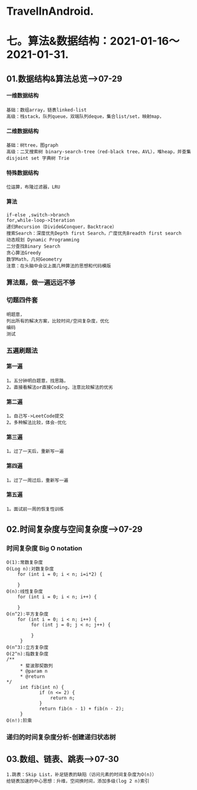 # TravelInAndroid. 
# 七。算法&数据结构：2021-01-16～2021-01-31.
## 01.数据结构&算法总览-->07-29
#### 一维数据结构
    基础：数组array，链表linked-list
    高级：栈stack，队列queue，双端队列deque，集合list/set，映射map，
#### 二维数据结构
    基础：树tree，图graph
    高级：二叉搜索树 binary-search-tree（red-black tree，AVL），堆heap，并查集 disjoint set 字典树 Trie
#### 特殊数据结构
    位运算，布隆过滤器，LRU
#### 算法
    if-else ,switch->branch
    for,while-loop->Iteration
    递归Recursion（Divide&Conquer，Backtrace）
    搜索Search：深度优先Depth first Search，广度优先Breadth first search
    动态规划 Dynamic Programming
    二分查找Binary Search
    贪心算法Greedy
    数学Math，几何Geometry
    注意：在头脑中会议上面几种算法的思想和代码模版
### 算法题，做一遍远远不够
### 切题四件套
    明题意，
    列出所有的解决方案，比较时间/空间复杂度，优化
    编码
    测试
### 五遍刷题法
####    第一遍
    1。五分钟明白题意，找思路，
    2。直接看解法or直接Coding，注意比较解法的优劣
####    第二遍
    1。自己写->LeetCode提交
    2。多种解法比较，体会-优化
####    第三遍
    1。过了一天后，重新写一遍
####    第四遍
    1。过了一周过后，重新写一遍
####    第五遍
    1。面试前一周的恢复性训练
## 02.时间复杂度与空间复杂度-->07-29
### 时间复杂度 Big O notation
    O(1):常数复杂度
    O(Log n):对数复杂度
        for (int i = 0; i < n; i=i*2) {

        }
    O(n):线性复杂度
        for (int i = 0; i < n; i++) {

        }
    O(n^2):平方复杂度
        for (int i = 0; i < n; i++) {
             for (int j = 0; j < n; j++) {

             }
         }
    O(n^3):立方复杂度
    O(2^n):指数复杂度
    /**
         * 斐波那契数列
         * @param n
         * @return
    */
         int fib(int n) {
                if (n <= 2) {
                    return n;
                }
                return fib(n - 1) + fib(n - 2);
         }
    O(n!):阶乘
### 递归的时间复杂度分析-创建递归状态树
## 03.数组、链表、跳表-->07-30
    1.跳表：Skip List，补足链表的缺陷（访问元素的时间复杂度为O(n)）
    给链表加速的中心思想：升维，空间换时间，添加多级(log 2 n)索引




